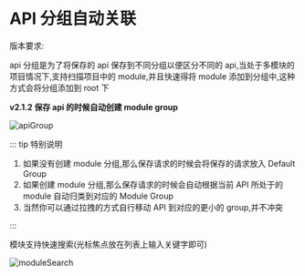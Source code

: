 # API 分组自动关联

版本要求: <Badge text="2.0.6" /> <Badge text="废弃" />

api 分组是为了将保存的 api 保存到不同分组以便区分不同的 api,当处于多模块的项目情况下,支持扫描项目中的 module,并且快速得将 module 添加到分组中,这种方式会将分组添加到 root 下

**v2.1.2 保存 api 的时候自动创建 module group**

![apiGroup](../../.vuepress/public/img/apiGroup.gif)

::: tip 特别说明

1. 如果没有创建 module 分组,那么保存请求的时候会将保存的请求放入 Default Group
2. 如果创建 module 分组,那么保存请求的时候会自动根据当前 API 所处于的 module 自动归类到对应的 Module Group
3. 当然你可以通过拉拽的方式自行移动 API 到对应的更小的 group,并不冲突

:::

模块支持快速搜索(光标焦点放在列表上输入关键字即可)

![moduleSearch](../../.vuepress/public/img/moduleSearch.gif)
